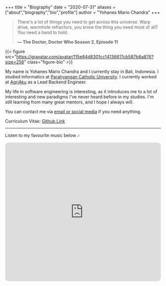 +++
title = "Biography"
date = "2020-07-31"
aliases = ["about","biography","bio","profile"]
author = "Yohanes Mario Chandra"
+++

> There's a lot of things you need to get across this universe. Warp drive, wormhole refractors, you know the thing you need most of all? You need a hand to hold.
> 
> **— The Doctor, Doctor Who Season 2, Episode 11**

{{< figure src="https://gravatar.com/avatar/115e84d8301cc14136617cb587b8a876?size=256" class="figure-bio" >}}

My name is Yohanes Mario Chandra and I currently stay in Bali, Indonesia. I studied Informatics at [Parahyangan Catholic University](https://unpar.ac.id). I currently worked at [AgriAku](https://agriaku.com) as a Lead Backend Engineer.

My life in software engineering is interesting, as it introduces me to a lot of interesting and new paradigms I've never heard before in my studies. I'm still learning from many great mentors, and I hope I always will.

You can contact me via [email or social media](/contact) if you need anything.

Curriculum Vitae: [Github Link](https://github.com/yohanesmario/CV/blob/main/Yohanes%20Mario%20Chandra%20-%20CV.pdf)

---

Listen to my favourite music below :notes:

<iframe style="border-radius:12px" src="https://open.spotify.com/embed/playlist/6omF3dzYe7P1uN6L4MuRsA?utm_source=generator&theme=0" width="100%" height="450" frameBorder="0" allowfullscreen="" allow="autoplay; clipboard-write; encrypted-media; fullscreen; picture-in-picture" loading="lazy"></iframe>